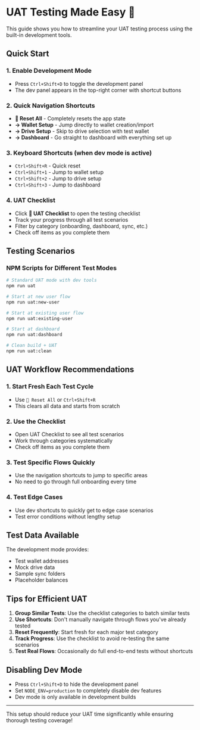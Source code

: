 # UAT Testing Made Easy 🚀

This guide shows you how to streamline your UAT testing process using the built-in development tools.

## Quick Start

### 1. Enable Development Mode
- Press `Ctrl+Shift+D` to toggle the development panel
- The dev panel appears in the top-right corner with shortcut buttons

### 2. Quick Navigation Shortcuts
- **🔄 Reset All** - Completely resets the app state
- **→ Wallet Setup** - Jump directly to wallet creation/import
- **→ Drive Setup** - Skip to drive selection with test wallet
- **→ Dashboard** - Go straight to dashboard with everything set up

### 3. Keyboard Shortcuts (when dev mode is active)
- `Ctrl+Shift+R` - Quick reset
- `Ctrl+Shift+1` - Jump to wallet setup
- `Ctrl+Shift+2` - Jump to drive setup  
- `Ctrl+Shift+3` - Jump to dashboard

### 4. UAT Checklist
- Click **🧪 UAT Checklist** to open the testing checklist
- Track your progress through all test scenarios
- Filter by category (onboarding, dashboard, sync, etc.)
- Check off items as you complete them

## Testing Scenarios

### NPM Scripts for Different Test Modes
```bash
# Standard UAT mode with dev tools
npm run uat

# Start at new user flow
npm run uat:new-user

# Start at existing user flow  
npm run uat:existing-user

# Start at dashboard
npm run uat:dashboard

# Clean build + UAT
npm run uat:clean
```

## UAT Workflow Recommendations

### 1. **Start Fresh Each Test Cycle**
- Use `🔄 Reset All` or `Ctrl+Shift+R`
- This clears all data and starts from scratch

### 2. **Use the Checklist**
- Open UAT Checklist to see all test scenarios
- Work through categories systematically
- Check off items as you complete them

### 3. **Test Specific Flows Quickly**
- Use the navigation shortcuts to jump to specific areas
- No need to go through full onboarding every time

### 4. **Test Edge Cases**
- Use dev shortcuts to quickly get to edge case scenarios
- Test error conditions without lengthy setup

## Test Data Available

The development mode provides:
- Test wallet addresses
- Mock drive data
- Sample sync folders
- Placeholder balances

## Tips for Efficient UAT

1. **Group Similar Tests**: Use the checklist categories to batch similar tests
2. **Use Shortcuts**: Don't manually navigate through flows you've already tested
3. **Reset Frequently**: Start fresh for each major test category
4. **Track Progress**: Use the checklist to avoid re-testing the same scenarios
5. **Test Real Flows**: Occasionally do full end-to-end tests without shortcuts

## Disabling Dev Mode

- Press `Ctrl+Shift+D` to hide the development panel
- Set `NODE_ENV=production` to completely disable dev features
- Dev mode is only available in development builds

---

This setup should reduce your UAT time significantly while ensuring thorough testing coverage!